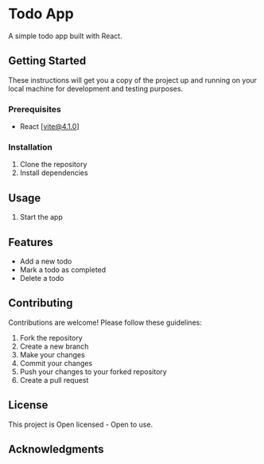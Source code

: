 # Todo App

A simple todo app built with React.

## Getting Started

These instructions will get you a copy of the project up and running on your local machine for development and testing purposes.

### Prerequisites

- React [vite@4.1.0]

### Installation

1. Clone the repository
2. Install dependencies

## Usage

1. Start the app

## Features

- Add a new todo
- Mark a todo as completed
- Delete a todo

## Contributing

Contributions are welcome! Please follow these guidelines:

1. Fork the repository
2. Create a new branch
3. Make your changes
4. Commit your changes
5. Push your changes to your forked repository
6. Create a pull request

## License

This project is Open licensed - Open to use.

## Acknowledgments
